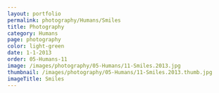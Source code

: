 ```yaml
---
layout: portfolio
permalink: photography/Humans/Smiles
title: Photography
category: Humans
page: photography
color: light-green
date: 1-1-2013
order: 05-Humans-11
image: /images/photography/05-Humans/11-Smiles.2013.jpg
thumbnail: /images/photography/05-Humans/11-Smiles.2013.thumb.jpg
imageTitle: Smiles
---
```

